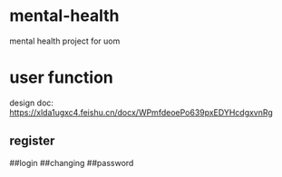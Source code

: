 # mental-health
mental health project for uom
# user function
design doc: https://xlda1ugxc4.feishu.cn/docx/WPmfdeoePo639pxEDYHcdgxvnRg
## register
##login
##changing 
##password
